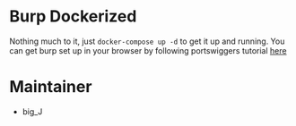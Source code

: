 # Burp Dockerized

Nothing much to it, just `docker-compose up -d` to get it up and running. You can get burp set up in your browser by following portswiggers tutorial [here](https://support.portswigger.net/customer/portal/articles/1783055-configuring-your-browser-to-work-with-burp)

# Maintainer 
- big_J
